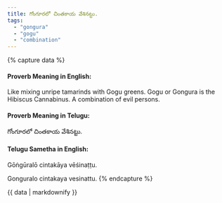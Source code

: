 ```yaml
---
title: గోంగూరలో చింతకాయ వేశినట్టు.
tags:
  - "gongura"
  - "gogu"
  - "combination"
---
```


{% capture data %}
#### Proverb Meaning in English:
Like mixing unripe tamarinds with Gogu greens.
Gogu or Gongura is the Hibiscus Cannabinus.
A combination of evil persons.

#### Proverb Meaning in Telugu:
గోంగూరలో చింతకాయ వేశినట్టు.

#### Telugu Sametha in English:
Gōṅgūralō cintakāya vēśinaṭṭu.

Gonguralo cintakaya vesinattu.
{% endcapture %}

{{ data | markdownify }}

